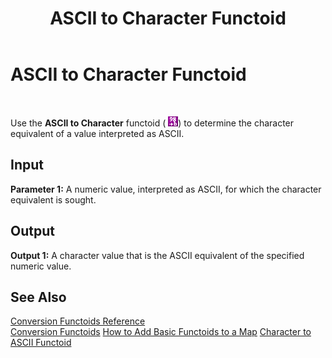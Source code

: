 ﻿---
title: ASCII to Character Functoid
TOCTitle: ASCII to Character Functoid
ms:assetid: ad28c6d0-df97-435f-8499-8deb335f5b5e
ms:mtpsurl: https://msdn.microsoft.com/library/Aa578043(v=BTS.80)
ms:contentKeyID: 51530437
ms.date: 08/30/2017
mtps_version: v=BTS.80
---

# ASCII to Character Functoid

 

Use the **ASCII to Character** functoid ( ![](images/Aa578043.f5666aab-3a0e-4b89-b99c-2290a736373d(BTS.80).jpeg)) to determine the character equivalent of a value interpreted as ASCII.

## Input

**Parameter 1:** A numeric value, interpreted as ASCII, for which the character equivalent is sought.

## Output

**Output 1:** A character value that is the ASCII equivalent of the specified numeric value.

## See Also

[Conversion Functoids Reference](conversion-functoids-reference.md)  
[Conversion Functoids](https://msdn.microsoft.com/library/aa547311\(v=bts.80\))  
[How to Add Basic Functoids to a Map](https://msdn.microsoft.com/library/aa560635\(v=bts.80\))  
[Character to ASCII Functoid](character-to-ascii-functoid.md)

